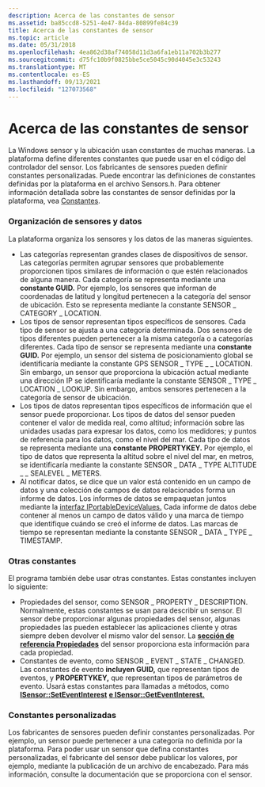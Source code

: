 ```yaml
---
description: Acerca de las constantes de sensor
ms.assetid: ba85ccd8-5251-4e47-84da-80899fe84c39
title: Acerca de las constantes de sensor
ms.topic: article
ms.date: 05/31/2018
ms.openlocfilehash: 4ea862d38af74058d11d3a6fa1eb11a702b3b277
ms.sourcegitcommit: d75fc10b9f0825bbe5ce5045c90d4045e3c53243
ms.translationtype: MT
ms.contentlocale: es-ES
ms.lasthandoff: 09/13/2021
ms.locfileid: "127073568"
---
```

# <a name="about-sensor-constants"></a>Acerca de las constantes de sensor

La Windows sensor y la ubicación usan constantes de muchas maneras. La plataforma define diferentes constantes que puede usar en el código del controlador del sensor. Los fabricantes de sensores pueden definir constantes personalizadas. Puede encontrar las definiciones de constantes definidas por la plataforma en el archivo Sensors.h. Para obtener información detallada sobre las constantes de sensor definidas por la plataforma, vea [Constantes](constants.md).

### <a name="sensor-and-data-organization"></a>Organización de sensores y datos

La plataforma organiza los sensores y los datos de las maneras siguientes.

-   Las categorías representan grandes clases de dispositivos de sensor. Las categorías permiten agrupar sensores que probablemente proporcionen tipos similares de información o que estén relacionados de alguna manera. Cada categoría se representa mediante una **constante GUID.** Por ejemplo, los sensores que informan de coordenadas de latitud y longitud pertenecen a la categoría del sensor de ubicación. Esto se representa mediante la constante SENSOR \_ CATEGORY \_ LOCATION.
-   Los tipos de sensor representan tipos específicos de sensores. Cada tipo de sensor se ajusta a una categoría determinada. Dos sensores de tipos diferentes pueden pertenecer a la misma categoría o a categorías diferentes. Cada tipo de sensor se representa mediante una **constante GUID.** Por ejemplo, un sensor del sistema de posicionamiento global se identificaría mediante la constante GPS SENSOR \_ TYPE \_ \_ LOCATION. Sin embargo, un sensor que proporciona la ubicación actual mediante una dirección IP se identificaría mediante la constante SENSOR \_ TYPE \_ LOCATION \_ LOOKUP. Sin embargo, ambos sensores pertenecen a la categoría de sensor de ubicación.
-   Los tipos de datos representan tipos específicos de información que el sensor puede proporcionar. Los tipos de datos del sensor pueden contener el valor de medida real, como altitud; información sobre las unidades usadas para expresar los datos, como los medidores; y puntos de referencia para los datos, como el nivel del mar. Cada tipo de datos se representa mediante una **constante PROPERTYKEY.** Por ejemplo, el tipo de datos que representa la altitud sobre el nivel del mar, en metros, se identificaría mediante la constante SENSOR \_ DATA \_ TYPE ALTITUDE \_ \_ SEALEVEL \_ METERS.
-   Al notificar datos, se dice que un valor está contenido en un campo de datos y una colección de campos de datos relacionados forma un informe de datos. Los informes de datos se empaquetan juntos mediante la [interfaz IPortableDeviceValues.](/previous-versions//ms740012(v=vs.85)) Cada informe de datos debe contener al menos un campo de datos válido y una marca de tiempo que identifique cuándo se creó el informe de datos. Las marcas de tiempo se representan mediante la constante SENSOR \_ DATA \_ TYPE \_ TIMESTAMP.

### <a name="other-constants"></a>Otras constantes

El programa también debe usar otras constantes. Estas constantes incluyen lo siguiente:

-   Propiedades del sensor, como SENSOR \_ PROPERTY \_ DESCRIPTION. Normalmente, estas constantes se usan para describir un sensor. El sensor debe proporcionar algunas propiedades del sensor, algunas propiedades las pueden establecer las aplicaciones cliente y otras siempre deben devolver el mismo valor del sensor. La [**sección de referencia Propiedades**](sensor-properties.md) del sensor proporciona esta información para cada propiedad.
-   Constantes de evento, como SENSOR \_ EVENT \_ STATE \_ CHANGED. Las constantes de evento **incluyen GUID,** que representan tipos de eventos, y **PROPERTYKEY,** que representan tipos de parámetros de evento. Usará estas constantes para llamadas a métodos, como [**ISensor::SetEventInterest**](/windows/win32/api/sensorsapi/nf-sensorsapi-isensor-seteventinterest) [**e ISensor::GetEventInterest.**](/windows/win32/api/sensorsapi/nf-sensorsapi-isensor-geteventinterest)

### <a name="custom-constants"></a>Constantes personalizadas

Los fabricantes de sensores pueden definir constantes personalizadas. Por ejemplo, un sensor puede pertenecer a una categoría no definida por la plataforma. Para poder usar un sensor que defina constantes personalizadas, el fabricante del sensor debe publicar los valores, por ejemplo, mediante la publicación de un archivo de encabezado. Para más información, consulte la documentación que se proporciona con el sensor.

 

 

